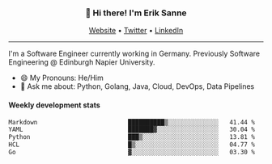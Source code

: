<h3 align="center">👋 Hi there! I'm Erik Sanne</h3>
<p align="center">
  <a href="https://eriksanne.com">Website</a> •
  <a href="https://twitter.com/ErikKonradSanne">Twitter</a> •
  <a href="https://www.linkedin.com/in/eriksanne/">LinkedIn</a>
</p>

---
I'm a Software Engineer currently working in Germany. Previously Software Engineering @ Edinburgh Napier University.

- 😄 My Pronouns: He/Him
- 💬 Ask me about: Python, Golang, Java, Cloud, DevOps, Data Pipelines

<h4>Weekly development stats</h4>
<!--START_SECTION:waka-->

```txt
Markdown                         ██████████▒░░░░░░░░░░░░░░   41.44 %
YAML                             ███████▓░░░░░░░░░░░░░░░░░   30.04 %
Python                           ███▒░░░░░░░░░░░░░░░░░░░░░   13.81 %
HCL                              █▒░░░░░░░░░░░░░░░░░░░░░░░   04.77 %
Go                               ▓░░░░░░░░░░░░░░░░░░░░░░░░   03.30 %
```

<!--END_SECTION:waka-->
